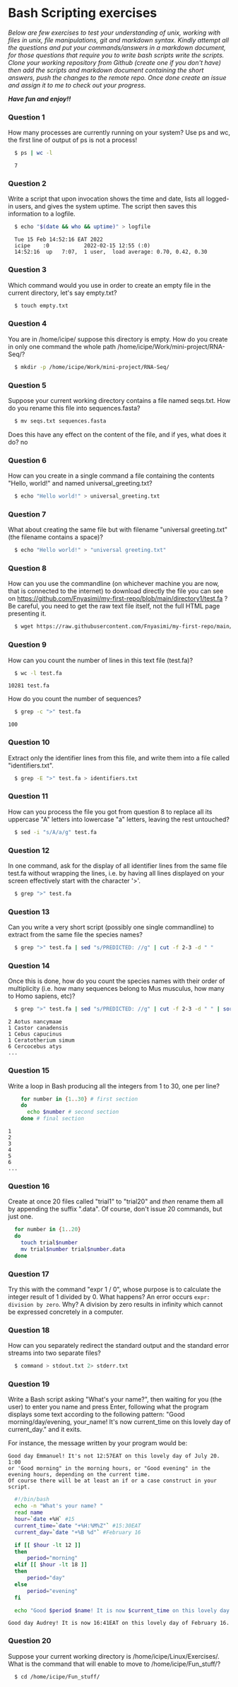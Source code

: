 # Bash Scripting exercises

_Below are few exercises to test your understanding of unix, working with files in  unix, file manipulations, git and markdown syntax. 
Kindly attempt all the questions and put your commands/answers in a markdown document, for those questions that require you to write bash 
scripts write the scripts. Clone your working repository from Github (create one if you don't have) then add the scripts and markdown document 
containing the short answers, push the changes to the remote repo. Once done create an issue and assign it to me to check out your progress._

_**Have fun and enjoy!!**_

### Question 1
How many processes are currently running on your system? Use ps and wc, the first line of output of ps is not a process!
```bash
  $ ps | wc -l 
```
```
  7
```

### Question 2
Write a script that upon invocation shows the time and date, lists all logged-in users, and gives the system uptime. 
The script then saves this information to a logfile.
```bash
  $ echo "$(date && who && uptime)" > logfile
```
```
  Tue 15 Feb 14:52:16 EAT 2022
  icipe    :0           2022-02-15 12:55 (:0)
  14:52:16  up   7:07,  1 user,  load average: 0.70, 0.42, 0.30
```
### Question 3
Which command would you use in order to create an empty file in the current directory, let's say empty.txt?
```bash
  $ touch empty.txt
```

### Question 4
You are in /home/icipe/  suppose this directory is empty. How do you create in only one command the whole path /home/icipe/Work/mini-project/RNA-Seq/?
```bash
  $ mkdir -p /home/icipe/Work/mini-project/RNA-Seq/
```

### Question 5
Suppose your current working directory contains a file named seqs.txt. How do you rename this file into sequences.fasta? 
```bash
  $ mv seqs.txt sequences.fasta
```
Does this have any effect on the content of the file, and if yes, what does it do? no

### Question 6
How can you create in a single command a file containing the contents "Hello, world!" and named universal_greeting.txt?
```bash
  $ echo "Hello world!" > universal_greeting.txt 
```

### Question 7
What about creating the same file but with filename "universal greeting.txt" (the filename contains a space)?
```bash
  $ echo "Hello world!" > "universal greeting.txt" 
```

### Question 8
How can you use the commandline (on whichever machine you are now, that is connected to the internet) to download directly the 
file you can see on https://github.com/Fnyasimi/my-first-repo/blob/main/directory1/test.fa ? Be careful, you need to get the raw text file itself, 
not the full HTML page presenting it.
```bash
  $ wget https://raw.githubusercontent.com/Fnyasimi/my-first-repo/main/directory1/test.fa
```

### Question 9
How can you count the number of lines in this text file (test.fa)?
```bash
  $ wc -l test.fa
```
```
10281 test.fa
```
How do you count the number of sequences?
```bash
  $ grep -c ">" test.fa  
```
```
100
```

### Question 10
Extract only the identifier lines from this file, and write them into a file called "identifiers.txt".
```bash
  $ grep -E ">" test.fa > identifiers.txt
```

### Question 11
How can you process the file you got from question 8 to replace all its uppercase "A" letters into lowercase "a" letters, leaving the rest untouched?
```bash
  $ sed -i "s/A/a/g" test.fa
```

### Question 12
In one command, ask for the display of all identifier lines from the same file test.fa without wrapping the lines, i.e. by having all lines displayed 
on your screen effectively start with the character '>'.
```bash
  $ grep ">" test.fa  
```
### Question 13
Can you write a very short script (possibly one single commandline) to extract from the same file the species names?
```bash
  $ grep ">" test.fa | sed "s/PREDICTED: //g" | cut -f 2-3 -d " " 
```
### Question 14
Once this is done, how do you count the species names with their order of multiplicity 
(i.e. how many sequences belong to Mus musculus, how many to Homo sapiens, etc)?
```bash
  $ grep ">" test.fa | sed "s/PREDICTED: //g" | cut -f 2-3 -d " " | sort | uniq -c 
```
```
2 Aotus nancymaae
1 Castor canadensis
1 Cebus capucinus
1 Ceratotherium simum
6 Cercocebus atys
...
```

### Question 15
Write a loop in Bash producing all the integers from 1 to 30, one per line?
```bash
    for number in {1..30} # first section
    do 
      echo $number # second section
    done # final section
```
```
1
2
3
4
5
6
...
```

### Question 16
Create at once 20 files called "trial1" to "trial20" and *then* rename them all by appending the suffix ".data". 
Of course, don't issue 20 commands, but just one.

```bash
  for number in {1..20}
  do 
    touch trial$number
    mv trial$number trial$number.data
  done
```

### Question 17
Try this with the command "expr 1 / 0", whose purpose is to calculate the integer result of 1 divided by 0. What happens? An error occurs `expr: division by zero`. Why? A division by zero results in infinity which cannot be expressed concretely in a computer.

### Question 18
How can you separately redirect the standard output and the standard error streams into two separate files?
```bash
  $ command > stdout.txt 2> stderr.txt
```

### Question 19
Write a Bash script asking "What's your name?", then waiting for you (the user) to enter you name and press Enter, 
following what the program displays some text according to the following pattern:
"Good morning/day/evening, your_name!
It's now current_time on this lovely day of current_day." and it exits.

For instance, the message written by your program would be:
```
Good day Emmanuel! It's not 12:57EAT on this lovely day of July 20. 1:00
or 'Good morning" in the morning hours, or "Good evening" in the evening hours, depending on the current time.
Of course there will be at least an if or a case construct in your script.
```

```bash
  #!/bin/bash 
  echo -n "What's your name? "
  read name 
  hour=`date +%H` #15
  current_time=`date "+%H:%M%Z"` #15:30EAT
  current_day=`date "+%B %d"` #February 16

  if [[ $hour -lt 12 ]]
  then 
      period="morning"
  elif [[ $hour -lt 18 ]]
  then 
      period="day"
  else 
      period="evening"
  fi 

  echo "Good $period $name! It is now $current_time on this lovely day of $current_day."
```
```
Good day Audrey! It is now 16:41EAT on this lovely day of February 16.
```

### Question 20
Suppose your current working directory is /home/icipe/Linux/Exercises/. What is the command that will enable to move to /home/icipe/Fun_stuff/?

```bash
  $ cd /home/icipe/Fun_stuff/
```